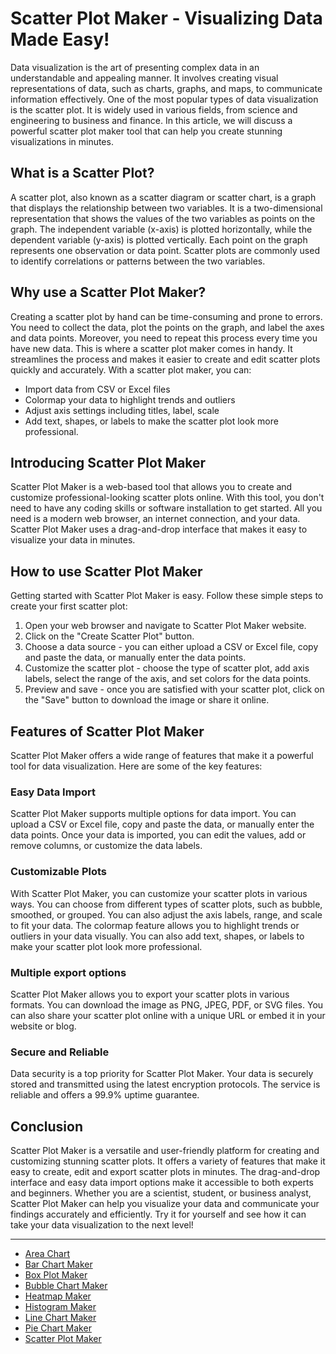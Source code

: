 # Scatter Plot Maker - Visualizing Data Made Easy!

Data visualization is the art of presenting complex data in an understandable and appealing manner. It involves creating visual representations of data, such as charts, graphs, and maps, to communicate information effectively. One of the most popular types of data visualization is the scatter plot. It is widely used in various fields, from science and engineering to business and finance. In this article, we will discuss a powerful scatter plot maker tool that can help you create stunning visualizations in minutes.

## What is a Scatter Plot?

A scatter plot, also known as a scatter diagram or scatter chart, is a graph that displays the relationship between two variables. It is a two-dimensional representation that shows the values of the two variables as points on the graph. The independent variable (x-axis) is plotted horizontally, while the dependent variable (y-axis) is plotted vertically. Each point on the graph represents one observation or data point. Scatter plots are commonly used to identify correlations or patterns between the two variables.

## Why use a Scatter Plot Maker?

Creating a scatter plot by hand can be time-consuming and prone to errors. You need to collect the data, plot the points on the graph, and label the axes and data points. Moreover, you need to repeat this process every time you have new data. This is where a scatter plot maker comes in handy. It streamlines the process and makes it easier to create and edit scatter plots quickly and accurately. With a scatter plot maker, you can:

- Import data from CSV or Excel files
- Colormap your data to highlight trends and outliers
- Adjust axis settings including titles, label, scale
- Add text, shapes, or labels to make the scatter plot look more professional.

## Introducing Scatter Plot Maker

Scatter Plot Maker is a web-based tool that allows you to create and customize professional-looking scatter plots online. With this tool, you don't need to have any coding skills or software installation to get started. All you need is a modern web browser, an internet connection, and your data. Scatter Plot Maker uses a drag-and-drop interface that makes it easy to visualize your data in minutes.

## How to use Scatter Plot Maker

Getting started with Scatter Plot Maker is easy. Follow these simple steps to create your first scatter plot:

1. Open your web browser and navigate to Scatter Plot Maker website.
2. Click on the "Create Scatter Plot" button.
3. Choose a data source - you can either upload a CSV or Excel file, copy and paste the data, or manually enter the data points.
4. Customize the scatter plot - choose the type of scatter plot, add axis labels, select the range of the axis, and set colors for the data points.
5. Preview and save - once you are satisfied with your scatter plot, click on the "Save" button to download the image or share it online.

## Features of Scatter Plot Maker

Scatter Plot Maker offers a wide range of features that make it a powerful tool for data visualization. Here are some of the key features:

### Easy Data Import

Scatter Plot Maker supports multiple options for data import. You can upload a CSV or Excel file, copy and paste the data, or manually enter the data points. Once your data is imported, you can edit the values, add or remove columns, or customize the data labels.

### Customizable Plots

With Scatter Plot Maker, you can customize your scatter plots in various ways. You can choose from different types of scatter plots, such as bubble, smoothed, or grouped. You can also adjust the axis labels, range, and scale to fit your data. The colormap feature allows you to highlight trends or outliers in your data visually. You can also add text, shapes, or labels to make your scatter plot look more professional.

### Multiple export options

Scatter Plot Maker allows you to export your scatter plots in various formats. You can download the image as PNG, JPEG, PDF, or SVG files. You can also share your scatter plot online with a unique URL or embed it in your website or blog.

### Secure and Reliable

Data security is a top priority for Scatter Plot Maker. Your data is securely stored and transmitted using the latest encryption protocols. The service is reliable and offers a 99.9% uptime guarantee.

## Conclusion

Scatter Plot Maker is a versatile and user-friendly platform for creating and customizing stunning scatter plots. It offers a variety of features that make it easy to create, edit and export scatter plots in minutes. The drag-and-drop interface and easy data import options make it accessible to both experts and beginners. Whether you are a scientist, student, or business analyst, Scatter Plot Maker can help you visualize your data and communicate your findings accurately and efficiently. Try it for yourself and see how it can take your data visualization to the next level!

---

+ [Area Chart](https://chart-makers-jekyll.onrender.com/2023/05/22/area-chart-maker)
+ [Bar Chart Maker](https://chart-makers-jekyll.onrender.com/2023/05/22/bar-chart-maker)
+ [Box Plot Maker](https://chart-makers-jekyll.onrender.com/2023/05/22/box-plot-maker)
+ [Bubble Chart Maker](https://chart-makers-jekyll.onrender.com/2023/05/22/bubble-chart-maker)
+ [Heatmap Maker](https://chart-makers-jekyll.onrender.com/2023/05/22/heatmap-maker)
+ [Histogram Maker](https://chart-makers-jekyll.onrender.com/2023/05/22/histogram-maker)
+ [Line Chart Maker](https://chart-makers-jekyll.onrender.com/2023/05/22/line-chart-maker)
+ [Pie Chart Maker](https://chart-makers-jekyll.onrender.com/2023/05/22/pie-chart-maker)
+ [Scatter Plot Maker](https://chart-makers-jekyll.onrender.com/2023/05/22/scatter-plot-maker)
